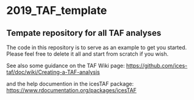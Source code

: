 # 2019_TAF_template

## Tempate repository for all TAF analyses

The code in this repository is to serve as an example to get you started.  Please feel free to delete it all and start from scratch if you wish.

See also some guidance on the TAF Wiki page:
https://github.com/ices-taf/doc/wiki/Creating-a-TAF-analysis

and the help documention in the icesTAF package:
https://www.rdocumentation.org/packages/icesTAF

